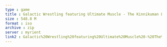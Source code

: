 ```yaml
---
type : game
title : Galactic Wrestling featuring Ultimate Muscle - The Kinnikuman Legacy (USA)
size : 548.8 M
format : iso
archive : zip
server : myrient
link2 : Galactic%20Wrestling%20featuring%20Ultimate%20Muscle%20-%20The%20Kinnikuman%20Legacy%20%28USA%29
---
```

